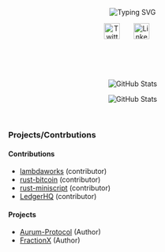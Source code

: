 <p align="center">
   <img src="https://github.com/startup-dreamer/startup-dreamer/assets/106421807/0159c9dd-78be-4086-a445-2e01553cf750" alt="Typing SVG" />
</p>
<!-- 
<p align="center">
   &nbsp;&nbsp;&nbsp;&nbsp;&nbsp;&nbsp;&nbsp;&nbsp;&nbsp;
      &nbsp;&nbsp;&nbsp;&nbsp;&nbsp;&nbsp;&nbsp;<img src="https://readme-typing-svg.demolab.com?font=Times+new+Roman&weight=500&size=22&pause=1000&color=FB8C00&vCenter=true&width=440&height=45&lines=Web3+Enthusiast+and+Blockchain+Developer;Building+projects%2C+Contributing+to+Open+Source" alt="Typing SVG" />
</p> -->


<p align="center">
  <a href="https://twitter.com/Startup_dmr"><img width="32px" alt="Twitter" title="Twitter" src="https://github-production-user-asset-6210df.s3.amazonaws.com/106421807/241289520-185b2438-c597-4270-83aa-5be4c8edd76a.png"/></a>
  &#8287;&#8287;&#8287;&#8287;&#8287;
  <a href="https://www.linkedin.com/in/startup1dreamer/"><img width="32px" alt="LinkedIn" title="LinkedIn" src="https://github-production-user-asset-6210df.s3.amazonaws.com/106421807/241289611-ce32af85-b56e-46e0-9403-f023f03cc6ca.png"/></a>
  &#8287;&#8287;&#8287;&#8287;&#8287;
</p>
<br>
<br>
<br>
<p align="center">
  <img src="https://github-readme-stats.vercel.app/api?username=startup-dreamer&theme=vision-friendly-dark&hide_border=false&include_all_commits=true&count_private=true&border_color=6495ED" alt="GitHub Stats" />
</p>
<p align="center">
  <img src="https://github-readme-streak-stats.herokuapp.com/?user=startup-dreamer&theme=vision-friendly-dark&hide_border=false&border_color=ffffff" alt="GitHub Stats" />
</p>
<!-- <br/><br/>
<a herf='https://github.com/startup-dreamer/NFT-Lending-Borrowing-protocol'>
  <img  align="left" src="https://github-readme-stats.vercel.app/api/pin/?username=startup-dreamer&repo=NFT-Lending-Borrowing-protocol&theme=vision-friendly-dark&hide_border=false&include_all_commits=true&count_private=true&border_color=6495ED&title_color=ffffff" alt="GitHub Stats" /></a> -->
&nbsp;
  
  ### Projects/Contrbutions

#### Contributions 
<!-- - [starknet-beerus][starknet-beerus] (contributing) -->
- [lambdaworks][lambdaworks] (contributor)
- [rust-bitcoin][rust-bitcoin] (contributor)
- [rust-miniscript][rust-miniscript] (contributor)
- [LedgerHQ][LedgerHQ] (contributor)

#### Projects
- [Aurum-Protocol][] (Author)
- [FractionX] (Author)
<!-- - [Staking-Reward][Staking-Reward] (Author)
- [NFTCollab][NFTCollab] (Author) (Building) -->
  [lambdaworks]: https://github.com/lambdaclass/lambdaworks/pulls/startup-dreamer
  [starknet-beerus]: https://github.com/keep-starknet-strange/beerus/issues?q=is%3Aopen+assignee%3A%40me
  [rust-bitcoin]: https://github.com/rust-bitcoin/rust-bitcoin/pulls?q=is%3Apr+author%3Astartup-dreamer+
  [rust-miniscript]: https://github.com/rust-bitcoin/rust-miniscript/pulls?q=is%3Apr+author%3Astartup-dreamer+
  [LedgerHQ]: https://github.com/LedgerHQ/app-bitcoin-new/pulls?q=is%3Apr+author%3Astartup-dreamer+
  [Aurum-Protocol]: https://github.com/startup-dreamer/NFT-Lending-Borrowing-protocol
  [FractionX]: https://github.com/startup-dreamer/FractionX
  [Staking-Reward]: https://github.com/startup-dreamer/StakingReward
  [NFTCollab]: https://github.com/startup-dreamer/NFT-P2P
